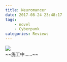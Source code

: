 ```yaml
---
title: Neuromancer
date: 2017-08-24 23:48:17
tags:
	- novel
	- Cyberpunk
categories: Reviews
---
```


<img class=full-image src="https://cdn.reimu.net/uploads/2017/08/23_24_45_future_by_f1x_2_d8htyys_20170824232506.jpg">

<div class = big>~~施工中……~~</div>